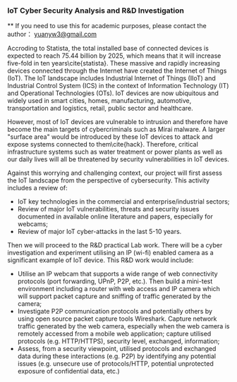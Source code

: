 ### IoT Cyber Security Analysis and R&D Investigation

** If you need to use this for academic purposes, please contact the author： yuanyw3@gmail.com


Accroding to Statista, the total installed base of connected devices is expected to reach 75.44 billion by 2025, which means that it will increase five-fold in ten years\cite{statista}. These massive and rapidly increasing devices connected through the Internet have created the Internet of Things (IoT). The IoT landscape includes Industrial Internet of Things (IIoT) and Industrial Control System (ICS) in the context of Information Technology (IT) and Operational Technologies (OTs). IoT devices are now ubiquitous and widely used in smart cities, homes, manufacturing, automotive, transportation and logistics, retail, public sector and healthcare.


However, most of IoT devices are vulnerable to intrusion and therefore have become the main targets of cybercriminals such as Mirai malware. A larger "surface area" would be introduced by these IoT devices to attack and expose systems connected to them\cite{hack}. Therefore, critical infrastructure systems such as water treatment or power plants as well as our daily lives will all be threatened by security vulnerabilities in IoT devices.


Against this worrying and challenging context, our project will first assess the IoT landscape from the perspective of cybersecurity. This activity includes a review of:


- IoT key technologies in the commercial and enterprise/industrial sectors;
- Review of major IoT vulnerabilities, threats and security issues documented in available online literature and papers, especially for webcams;
- Review of major IoT cyber-attacks in the last 5-10 years.


Then we will proceed to the R\&D practical Lab work. There will be a cyber investigation and experiment utilising an IP (wi-fi) enabled camera as a significant example of IoT device. This R\&D work would include:


- Utilise an IP webcam that supports a wide range of web connectivity protocols (port forwarding, UPnP, P2P, etc.). Then build a mini-test environment including a router with web access and IP camera which will support packet capture and sniffing of traffic generated by the camera;
- Investigate P2P communication protocols and potentially others by using open source packet capture tools Wireshark. Capture network traffic generated by the web camera, especially when the web camera is remotely accessed from a mobile web application; capture utilised protocols (e.g. HTTP/HTTPS), security level, exchanged, information;
- Assess, from a security viewpoint, utilised protocols and exchanged data during these interactions (e.g. P2P) by identifying any potential issues (e.g. unsecure use of protocols/HTTP, potential unprotected exposure of confidential data, etc.)

